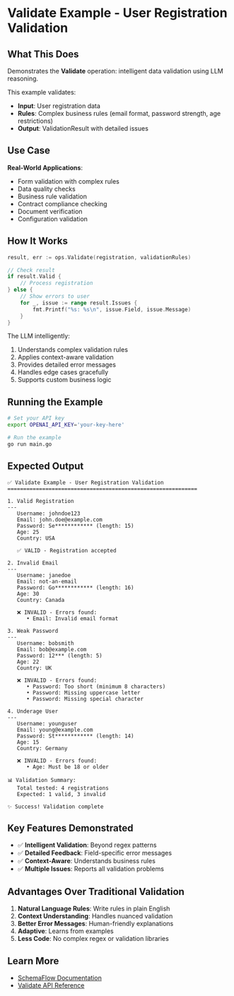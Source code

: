 # Validate Example - User Registration Validation

## What This Does

Demonstrates the **Validate** operation: intelligent data validation using LLM reasoning.

This example validates:
- **Input**: User registration data
- **Rules**: Complex business rules (email format, password strength, age restrictions)
- **Output**: ValidationResult with detailed issues

## Use Case

**Real-World Applications**:
- Form validation with complex rules
- Data quality checks
- Business rule validation
- Contract compliance checking
- Document verification
- Configuration validation

## How It Works

```go
result, err := ops.Validate(registration, validationRules)

// Check result
if result.Valid {
    // Process registration
} else {
    // Show errors to user
    for _, issue := range result.Issues {
        fmt.Printf("%s: %s\n", issue.Field, issue.Message)
    }
}
```

The LLM intelligently:
1. Understands complex validation rules
2. Applies context-aware validation
3. Provides detailed error messages
4. Handles edge cases gracefully
5. Supports custom business logic

## Running the Example

```bash
# Set your API key
export OPENAI_API_KEY='your-key-here'

# Run the example
go run main.go
```

## Expected Output

```
✅ Validate Example - User Registration Validation
============================================================

1. Valid Registration
---
   Username: johndoe123
   Email: john.doe@example.com
   Password: Se************ (length: 15)
   Age: 25
   Country: USA

   ✅ VALID - Registration accepted

2. Invalid Email
---
   Username: janedoe
   Email: not-an-email
   Password: Go************ (length: 16)
   Age: 30
   Country: Canada

   ❌ INVALID - Errors found:
      • Email: Invalid email format
      
3. Weak Password
---
   Username: bobsmith
   Email: bob@example.com
   Password: 12*** (length: 5)
   Age: 22
   Country: UK

   ❌ INVALID - Errors found:
      • Password: Too short (minimum 8 characters)
      • Password: Missing uppercase letter
      • Password: Missing special character
      
4. Underage User
---
   Username: younguser
   Email: young@example.com
   Password: St************ (length: 14)
   Age: 15
   Country: Germany

   ❌ INVALID - Errors found:
      • Age: Must be 18 or older

📊 Validation Summary:
   Total tested: 4 registrations
   Expected: 1 valid, 3 invalid

✨ Success! Validation complete
```

## Key Features Demonstrated

- ✅ **Intelligent Validation**: Beyond regex patterns
- ✅ **Detailed Feedback**: Field-specific error messages
- ✅ **Context-Aware**: Understands business rules
- ✅ **Multiple Issues**: Reports all validation problems

## Advantages Over Traditional Validation

1. **Natural Language Rules**: Write rules in plain English
2. **Context Understanding**: Handles nuanced validation
3. **Better Error Messages**: Human-friendly explanations
4. **Adaptive**: Learns from examples
5. **Less Code**: No complex regex or validation libraries

## Learn More

- [SchemaFlow Documentation](../../README.md)
- [Validate API Reference](../../docs/reference/API.md#validate)
